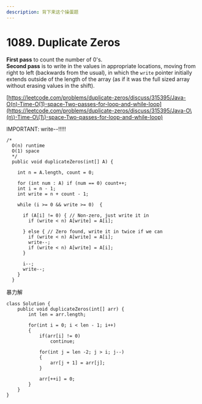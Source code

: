 ```yaml
---
description: 背下来这个操蛋题
---
```


# 1089. Duplicate Zeros

**First pass** to count the number of 0's.\
**Second pass** is to write in the values in appropriate locations, moving from right to left (backwards from the usual), in which the `write` pointer initially extends outside of the length of the array (as if it was the full sized array without erasing values in the shift).

[https://leetcode.com/problems/duplicate-zeros/discuss/315395/Java-O(n)-Time-O(1)-space-Two-passes-for-loop-and-while-loop](https://leetcode.com/problems/duplicate-zeros/discuss/315395/Java-O\(n\)-Time-O\(1\)-space-Two-passes-for-loop-and-while-loop)

IMPORTANT: write--!!!!!

```
/*
  O(n) runtime
  O(1) space
  */
  public void duplicateZeros(int[] A) {
    
    int n = A.length, count = 0;
    
    for (int num : A) if (num == 0) count++;
    int i = n - 1;
    int write = n + count - 1;
    
    while (i >= 0 && write >= 0)  {
      
      if (A[i] != 0) { // Non-zero, just write it in
        if (write < n) A[write] = A[i];
        
      } else { // Zero found, write it in twice if we can
        if (write < n) A[write] = A[i];
        write--;
        if (write < n) A[write] = A[i];
      }
      
      i--;
      write--;
    }
  }
```

暴力解

```
class Solution {
    public void duplicateZeros(int[] arr) {
        int len = arr.length;
        
        for(int i = 0; i < len - 1; i++)
        {
            if(arr[i] != 0)
                continue;
            
            for(int j = len -2; j > i; j--)
            {
                arr[j + 1] = arr[j];
            }
            
            arr[++i] = 0;
        }
    }
}
```
